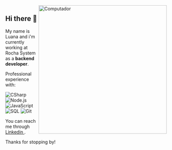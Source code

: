 <img src="https://user-images.githubusercontent.com/42539974/132101057-d2b7b154-8313-4f51-abdb-b16721ed3ca9.png" min-width="400px" max-width="400px" width="400px" align="right" alt="Computador" style="z-index: 3">
<h2> Hi there 👋 </h2>

<p align="left"> 
  My name is Luana and i'm currently working at Rocha System </a> as a <strong> backend developer</strong>.
</p>

<p align="left">
Professional experience with:
</p>

![CSharp](https://img.shields.io/badge/-CSharp-333333?style=flat&logo=csharp)
![Node.js](https://img.shields.io/badge/-Node.js-333333?style=flat&logo=node.js)
![JavaScript](https://img.shields.io/badge/-JavaScript-333333?style=flat&logo=javascript)
![SQL](https://img.shields.io/badge/-SQL-333333?style=flat&logo=microsoftsqlserver)
![Git](https://img.shields.io/badge/-Git-333333?style=flat&logo=git)

<p align="left">
You can reach me through <a href="https://www.linkedin.com/in/luana-moura-434315160/" alt="Linkedin"> Linkedin </a>.
</p>

Thanks for stopping by!
